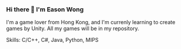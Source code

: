 ### Hi there 👋 I'm Eason Wong

I'm a game lover from Hong Kong, and I'm currenly learning to create games by Unity. All my games will be in my repository. 

Skills: C/C++, C#, Java, Python, MIPS

<!--
**wong3ason/wong3ason** is a ✨ _special_ ✨ repository because its `README.md` (this file) appears on your GitHub profile.

Here are some ideas to get you started:

- 🔭 I’m currently working on ...
- 🌱 I’m currently learning ...
- 👯 I’m looking to collaborate on ...
- 🤔 I’m looking for help with ...
- 💬 Ask me about ...
- 📫 How to reach me: ...
- 😄 Pronouns: ...
- ⚡ Fun fact: ...
-->
